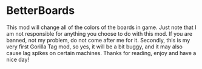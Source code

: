 # BetterBoards
This mod will change all of the colors of the boards in game. Just note that I am not responsible for anything you choose to do with this mod. If you are banned, not my problem, do not come after me for it. Secondly, this is my very first Gorilla Tag mod, so yes, it will be a bit buggy, and it may also cause lag spikes on certain machines. Thanks for reading, enjoy and have a nice day!
